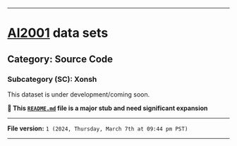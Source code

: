 
***

# [AI2001](https://github.com/seanpm2001/AI2001/) data sets

## Category: Source Code

### Subcategory (SC): Xonsh

This dataset is under development/coming soon.

**🌱️ This [`README.md`](/README.md) file is a major stub and need significant expansion**

***

**File version:** `1 (2024, Thursday, March 7th at 09:44 pm PST)`

***
